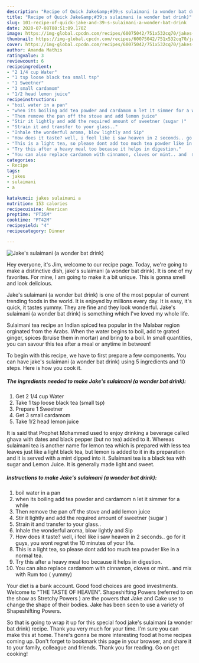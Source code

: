 ```yaml
---
description: "Recipe of Quick Jake&amp;#39;s sulaimani (a wonder bat drink)"
title: "Recipe of Quick Jake&amp;#39;s sulaimani (a wonder bat drink)"
slug: 101-recipe-of-quick-jake-and-39-s-sulaimani-a-wonder-bat-drink
date: 2020-07-08T08:51:09.170Z
image: https://img-global.cpcdn.com/recipes/60075042/751x532cq70/jakes-sulaimani-a-wonder-bat-drink-recipe-main-photo.jpg
thumbnail: https://img-global.cpcdn.com/recipes/60075042/751x532cq70/jakes-sulaimani-a-wonder-bat-drink-recipe-main-photo.jpg
cover: https://img-global.cpcdn.com/recipes/60075042/751x532cq70/jakes-sulaimani-a-wonder-bat-drink-recipe-main-photo.jpg
author: Amanda Mathis
ratingvalue: 3
reviewcount: 6
recipeingredient:
- "2 1/4 cup Water"
- "1 tsp loose black tea small tsp"
- "1 Sweetner"
- "3 small cardamom"
- "1/2 head lemon juice"
recipeinstructions:
- "boil water in a pan"
- "when its boiling add tea powder and cardamom n let it simmer for a while"
- "Then remove the pan off the stove and add lemon juice"
- "Stir it lightly and add the required amount of sweetner (sugar )"
- "Strain it and transfer to your glass.."
- "Inhale the wonderful aroma, blow lightly and Sip"
- "How does it taste? well, i feel like i saw heaven in 2 seconds.. go for it guys, you wont regret the 10 minutes of your life."
- "This is a light tea, so please dont add too much tea powder like in a normal tea."
- "Try this after a heavy meal too because it helps in digestion."
- "You can also replace cardamom with cinnamon, cloves or mint.. and  mix with Rum too  ( yummy)"
categories:
- Recipe
tags:
- jakes
- sulaimani
- a

katakunci: jakes sulaimani a 
nutrition: 153 calories
recipecuisine: American
preptime: "PT35M"
cooktime: "PT42M"
recipeyield: "4"
recipecategory: Dinner

---
```



![Jake&#39;s sulaimani (a wonder bat drink)](https://img-global.cpcdn.com/recipes/60075042/751x532cq70/jakes-sulaimani-a-wonder-bat-drink-recipe-main-photo.jpg)

Hey everyone, it's Jim, welcome to our recipe page. Today, we're going to make a distinctive dish, jake&#39;s sulaimani (a wonder bat drink). It is one of my favorites. For mine, I am going to make it a bit unique. This is gonna smell and look delicious.

Jake&#39;s sulaimani (a wonder bat drink) is one of the most popular of current trending foods in the world. It is enjoyed by millions every day. It is easy, it's quick, it tastes yummy. They are fine and they look wonderful. Jake&#39;s sulaimani (a wonder bat drink) is something which I've loved my whole life.

Sulaimani tea recipe an Indian spiced tea popular in the Malabar region orginated from the Arabs. When the water begins to boil, add te grated ginger, spices (bruise them in mortar) and bring to a boil. In small quantities, you can savour this tea after a meal or anytime in between!


To begin with this recipe, we have to first prepare a few components. You can have jake&#39;s sulaimani (a wonder bat drink) using 5 ingredients and 10 steps. Here is how you cook it.

<!--inarticleads1-->

##### The ingredients needed to make Jake&#39;s sulaimani (a wonder bat drink):

1. Get 2 1/4 cup Water
1. Take 1 tsp loose black tea (small tsp)
1. Prepare 1 Sweetner
1. Get 3 small cardamom
1. Take 1/2 head lemon juice


It is said that Prophet Mohammed used to enjoy drinking a beverage called ghava with dates and black pepper (but no tea) added to it. Whereas sulaimani tea is another name for lemon tea which is prepared with less tea leaves just like a light black tea, but lemon is added to it in its preparation and it is served with a mint dipped into it. Sulaimani tea is a black tea with sugar and Lemon Juice. It is generally made light and sweet. 

<!--inarticleads2-->

##### Instructions to make Jake&#39;s sulaimani (a wonder bat drink):

1. boil water in a pan
1. when its boiling add tea powder and cardamom n let it simmer for a while
1. Then remove the pan off the stove and add lemon juice
1. Stir it lightly and add the required amount of sweetner (sugar )
1. Strain it and transfer to your glass..
1. Inhale the wonderful aroma, blow lightly and Sip
1. How does it taste? well, i feel like i saw heaven in 2 seconds.. go for it guys, you wont regret the 10 minutes of your life.
1. This is a light tea, so please dont add too much tea powder like in a normal tea.
1. Try this after a heavy meal too because it helps in digestion.
1. You can also replace cardamom with cinnamon, cloves or mint.. and  mix with Rum too  ( yummy)


Your diet is a bank account. Good food choices are good investments. Welcome to &#34;THE TASTE OF HEAVEN&#34;. Shapeshifting Powers (referred to on the show as Stretchy Powers ) are the powers that Jake and Cake use to change the shape of their bodies. Jake has been seen to use a variety of Shapeshifting Powers. 

So that is going to wrap it up for this special food jake&#39;s sulaimani (a wonder bat drink) recipe. Thank you very much for your time. I'm sure you can make this at home. There's gonna be more interesting food at home recipes coming up. Don't forget to bookmark this page in your browser, and share it to your family, colleague and friends. Thank you for reading. Go on get cooking!
